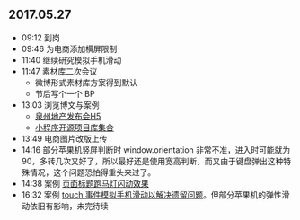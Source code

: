 ## 2017.05.27
* 09:12 到岗
* 09:46 为电商添加横屏限制
* 11:40 继续研究模拟手机滑动
* 11:47 素材库二次会议
  * 微博形式素材库方案得到默认
  * 节后写个一个 BP
* 13:03 浏览博文与案例
  * [泉州地产发布会H5](http://cc6386ec.u.h5mc.com/campaigns/58bf63d492b57940a028226d/20170329042210/58db5aa1b0f7612538722e0c/index.html)
  * [小程序开源项目库集合](http://mp.weixin.qq.com/s/DLA8ZoqZ1SrLDED5IONz_A)
* 13:49 电商图片改版上传
* 14:16 部分苹果机竖屏判断时 window.orientation 非常不准，进入时可能就为 90，多转几次又好了，所以最好还是使用宽高判断，而又由于键盘弹出这种特殊情况，这个问题恐怕得重头来过了。
* 14:38 案例 [页面标题跑马灯闪动效果](https://foreverz133.github.io/demos/single/PageTitle.html)
* 16:32 案例 [touch 事件模拟手机滑动以解决遗留问题](https://foreverz133.github.io/demos/single/transitScroll.html)。但部分苹果机的弹性滑动依旧有影响，未完待续
